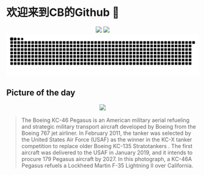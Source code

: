 
# 欢迎来到CB的Github 👋

<div align="center">
  <img height="137px" src="https://github-readme-stats.vercel.app/api?username=SuperCB&show_icons=true&theme=radical" />
  <img height="137px" src="https://github-readme-stats.vercel.app/api/top-langs/?username=SuperCB&hide_title=true&hide_border=true&layout=compact&langs_count=6&text_color=000&icon_color=fff" />
</div>


<div align="center">
    <img src="./contribution-snake/github-contribution-grid-snake.svg" />
</div>



## Picture of the day
<div align="center">
  <img width=400px src="https://upload.wikimedia.org/wikipedia/commons/thumb/2/29/KC-46_refuels_F-35_20190122.jpg/600px-KC-46_refuels_F-35_20190122.jpg" />
</div>

>The  Boeing  KC-46  Pegasus  is an American military  aerial refueling  and strategic  military transport aircraft  developed by  Boeing  from the  Boeing 767  jet airliner. In February 2011, the tanker was selected by the  United States Air Force  (USAF) as the winner in the  KC-X  tanker competition to replace older  Boeing  KC-135  Stratotankers . The first aircraft was delivered to the USAF in January 2019, and it intends to procure 179 Pegasus aircraft by 2027. In this photograph, a  KC-46A  Pegasus refuels a  Lockheed Martin  F-35  Lightning II  over California.


